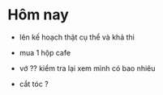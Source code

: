 # Hôm nay

- lên kế hoạch thật cụ thể và khả thi

- mua 1 hộp cafe
- vớ ?? kiểm tra lại xem mình có bao nhiêu
- cắt tóc ?
